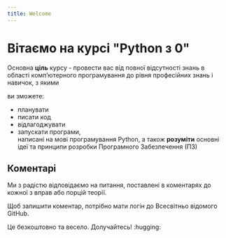 ```yaml
---
title: Welcome
---
```


# Вітаємо на курсі "Python з 0"

Основна **ціль** курсу - провести вас від повної відсутності знань в області компʼютерного програмування до рівня професійних знань і навичок, з якими

ви зможете:

- планувати   
- писати код   
- відлагоджувати   
- запускати  програми,   
написані на мові програмування Python, а також **розуміти** основні ідеї та принципи розробки Програмного Забезпечення (ПЗ)

## Коментарі

Ми з радістю відповідаємо на питання, поставлені в коментарях до кожної з  вправ або порцій теорії.

Щоб залишити коментар, потрібно мати логін до Всесвітньо відомого GitHub.

Це безкоштовно та весело. Долучайтесь!
:hugging: